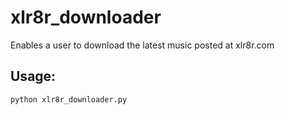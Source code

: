 xlr8r_downloader
================

Enables a user to download the latest music posted at xlr8r.com

Usage:
---------------
    python xlr8r_downloader.py
